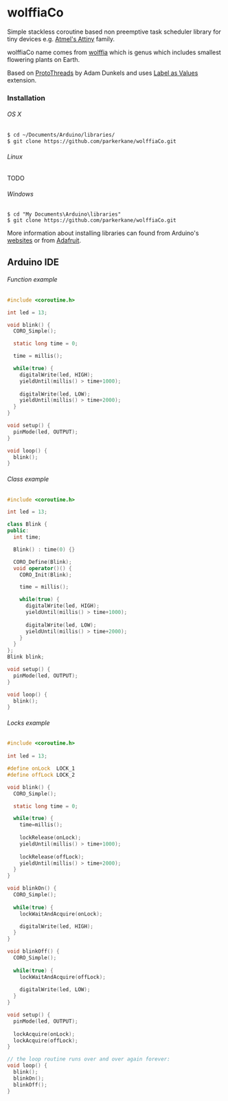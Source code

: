 wolffiaCo
=========

Simple stackless coroutine based non preemptive task scheduler library for tiny devices e.g. [Atmel's Attiny](http://www.atmel.com/products/microcontrollers/avr/tinyavr.aspx) family.

wolffiaCo name comes from [wolffia](http://en.wikipedia.org/wiki/Wolffia) which is genus which includes smallest flowering plants on Earth.

Based on [ProtoThreads](http://dunkels.com/adam/pt/) by Adam Dunkels and uses [Label as Values](http://gcc.gnu.org/onlinedocs/gcc/Labels-as-Values.html) extension. 

### Installation

###### OS X

```bash
$ cd ~/Documents/Arduino/libraries/
$ git clone https://github.com/parkerkane/wolffiaCo.git
```

###### Linux
TODO

###### Windows

```
$ cd "My Documents\Arduino\libraries"
$ git clone https://github.com/parkerkane/wolffiaCo.git
```

More information about installing libraries can found from Arduino's [websites](http://arduino.cc/en/Guide/Libraries) or from [Adafruit](http://learn.adafruit.com/adafruit-all-about-arduino-libraries-install-use).



Arduino IDE
-----------

###### Function example

```C
#include <coroutine.h>

int led = 13;

void blink() {
  CORO_Simple();

  static long time = 0;

  time = millis();

  while(true) {
    digitalWrite(led, HIGH);
    yieldUntil(millis() > time+1000);
  
    digitalWrite(led, LOW);
    yieldUntil(millis() > time+2000);
  }
}

void setup() {                
  pinMode(led, OUTPUT);     
}

void loop() {  
  blink();
}
```

###### Class example

```Cpp
#include <coroutine.h>

int led = 13;

class Blink {
public:
  int time;

  Blink() : time(0) {}

  CORO_Define(Blink);
  void operator()() {
    CORO_Init(Blink);

    time = millis();

    while(true) {
      digitalWrite(led, HIGH);
      yieldUntil(millis() > time+1000);
  
      digitalWrite(led, LOW);
      yieldUntil(millis() > time+2000);
    }
  }
};
Blink blink;

void setup() {                
  pinMode(led, OUTPUT);     
}

void loop() {  
  blink();
}
```

###### Locks example
```C
#include <coroutine.h>
 
int led = 13;

#define onLock  LOCK_1
#define offLock LOCK_2

void blink() {
  CORO_Simple();

  static long time = 0;

  while(true) {
    time=millis();
    
    lockRelease(onLock);
    yieldUntil(millis() > time+1000);
    
    lockRelease(offLock);
    yieldUntil(millis() > time+2000);
  }
}

void blinkOn() {
  CORO_Simple();
  
  while(true) {
    lockWaitAndAcquire(onLock);

    digitalWrite(led, HIGH);
  }
}

void blinkOff() {
  CORO_Simple();
  
  while(true) {
    lockWaitAndAcquire(offLock);
    
    digitalWrite(led, LOW);
  }
}

void setup() {                
  pinMode(led, OUTPUT);    
 
  lockAcquire(onLock); 
  lockAcquire(offLock); 
}

// the loop routine runs over and over again forever:
void loop() {  
  blink();
  blinkOn();
  blinkOff();
}
```
